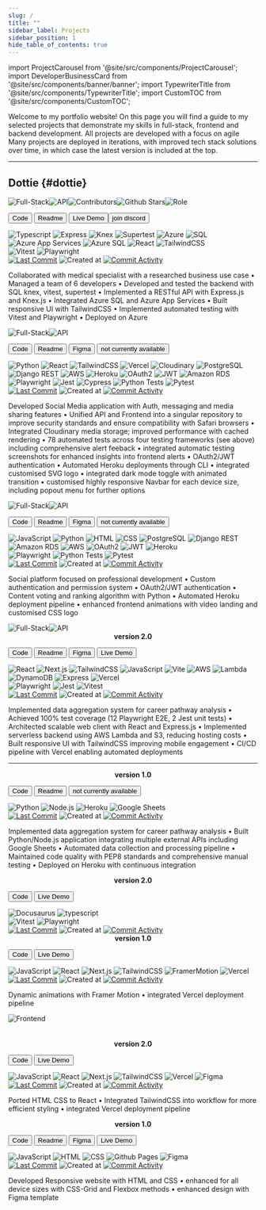```yaml
---
slug: /
title: ""
sidebar_label: Projects
sidebar_position: 1
hide_table_of_contents: true
---
```


import ProjectCarousel from '@site/src/components/ProjectCarousel';
import DeveloperBusinessCard from '@site/src/components/banner/banner';
import TypewriterTitle from '@site/src/components/TypewriterTitle';
import CustomTOC from '@site/src/components/CustomTOC';

<DeveloperBusinessCard />

Welcome to my portfolio website! On this page you will find a guide to my selected projects that demonstrate my skills in full-stack, frontend and backend development. All projects are developed with a focus on agile Many projects are deployed in iterations, with improved tech stack solutions over time, in which case the latest version is included at the top.

<CustomTOC />

***

## Dottie {#dottie}

<div className="header-badges">
<img src="https://img.shields.io/badge/Full--Stack-1C1C1C" alt="Full-Stack" /><img src="https://img.shields.io/badge/API-1C1C1C" alt="API" /><img src="https://img.shields.io/github/contributors/lmcrean/dottie" alt="Contributors" /><img src="https://img.shields.io/github/stars/lmcrean/dottie" alt="Github Stars" /><img src="https://img.shields.io/badge/Role-SQL_&_Express_lead,_Code_Reviewer-blue" alt="Role" />
</div>

<section>

<ProjectCarousel projectKey="dottie" />

</section>  

<section>

<a href="https://github.com/lmcrean/dottie" target="_blank"><button className="code-btn"><i className="fa fa-code"></i> Code </button></a> <a href="https://github.com/lmcrean/dottie" target="_blank"><button className="readme-btn"><i className="fa fa-book"></i> Readme </button></a> <a href="https://dottie-lmcreans-projects.vercel.app/" target="_blank"><button className="live-demo-btn"><i className="fa fa-play"></i> Live Demo </button></a><a href="https://discord.gg/FRxFFgU4cq" target="_blank"><button className="discord-btn"><i className="fa fa-brands fa-discord"></i> join discord </button></a>

<div className="tech-badges">
<img src="https://img.shields.io/badge/Typescript-1C1C1C?&logo=typescript&logoColor=white" alt="Typescript" />
<img src="https://img.shields.io/badge/Express-1C1C1C?&logo=express&logoColor=white" alt="Express" />
<img src="https://img.shields.io/badge/Knex-1C1C1C?&logo=knex&logoColor=white" alt="Knex" />
<img src="https://img.shields.io/badge/Supertest-1C1C1C?&logo=supertest&logoColor=white" alt="Supertest" />
<img src="https://img.shields.io/badge/Azure-1C1C1C?&logo=windows&logoColor=white" alt="Azure" />
<img src="https://img.shields.io/badge/SQL-1C1C1C?&logo=sql&logoColor=white" alt="SQL" />
<img src="https://img.shields.io/badge/Azure_App_Services-1C1C1C?&logo=windows&logoColor=white" alt="Azure App Services" />
<img src="https://img.shields.io/badge/Azure_SQL-1C1C1C?&logo=windows&logoColor=white" alt="Azure SQL" />
<img src="https://img.shields.io/badge/React-1C1C1C?&logo=react&logoColor=white" alt="React" />
<img src="https://img.shields.io/badge/TailwindCSS-1C1C1C?&logo=tailwind-css&logoColor=white" alt="TailwindCSS" />
</div>

<div className="test-badges">
<img src="https://img.shields.io/badge/Vitest-303_Passed-teal?style=flat-square&logo=vitest&logoColor=white" alt="Vitest" />
<img src="https://img.shields.io/badge/Playwright-40_Passed-teal?style=flat-square&logo=playwright&logoColor=white" alt="Playwright" />
</div>

<div className="github-badges">
<a href="https://github.com/lmcrean/dottie"><img src="https://img.shields.io/github/last-commit/lmcrean/dottie?color=gray" alt="Last Commit" /></a>
<img src="https://img.shields.io/github/created-at/lmcrean/dottie?color=gray" alt="Created at" />
<a href="https://github.com/lmcrean/dottie/commits/main"><img src="https://img.shields.io/github/commit-activity/t/lmcrean/dottie?color=gray" alt="Commit Activity" /></a>
</div>

Collaborated with medical specialist with a researched business use case • Managed a team of 6 developers • Developed and tested the backend with SQL knex, vitest, supertest • Implemented a RESTful API with Express.js and Knex.js • Integrated Azure SQL and Azure App Services • Built responsive UI with TailwindCSS • Implemented automated testing with Vitest and Playwright • Deployed on Azure

</section>



<div className="screenshot-project-element">

<TypewriterTitle text="Odyssey" level="h2" className="project-title" id="odyssey" delay={300} speed={100} />

<div className="header-badges">
<img src="https://img.shields.io/badge/Full--Stack-1C1C1C" alt="Full-Stack" /><img src="https://img.shields.io/badge/API-1C1C1C" alt="API" />
</div>

<section>

<ProjectCarousel projectKey="odyssey" />

<section>

<a href="https://github.com/lmcrean/odyssey-api" target="_blank"><button className="code-btn"><i className="fa fa-code"></i> Code </button></a> <a href="https://odyssey-docs.lauriecrean.dev" target="_blank"><button className="readme-btn"><i className="fa fa-book"></i> Readme </button></a> <a href="https://www.figma.com/design/E9mOo72sSEqIjSplAMipFE/Odyssey?node-id=0-1&t=90jvE8D1JwHqgqVY-1" target="_blank"><button className="figma-btn"><i className="fa fa-brands fa-figma"></i> Figma </button></a> <button className="live-demo-btn"><i className="fa fa-lock"></i> not currently available </button>


<div className="tech-badges">
<img src="https://img.shields.io/badge/Python-1C1C1C?&logo=python&logoColor=white" alt="Python" />
<img src="https://img.shields.io/badge/React-1C1C1C?&logo=react&logoColor=white" alt="React" />
<img src="https://img.shields.io/badge/TailwindCSS-1C1C1C?&logo=tailwind-css&logoColor=white" alt="TailwindCSS" />
<img src="https://img.shields.io/badge/Vercel-1C1C1C?&logo=vercel&logoColor=white" alt="Vercel" />
<img src="https://img.shields.io/badge/Cloudinary-1C1C1C?&logo=cloudinary&logoColor=white" alt="Cloudinary" />
<img src="https://img.shields.io/badge/PostgreSQL-1C1C1C?&logo=postgresql&logoColor=white" alt="PostgreSQL" />
<img src="https://img.shields.io/badge/Django_REST-1C1C1C?&logo=django&logoColor=white" alt="Django REST" />
<img src="https://img.shields.io/badge/AWS-1C1C1C?&logo=amazon&logoColor=white" alt="AWS" />
<img src="https://img.shields.io/badge/Heroku-1C1C1C?&logo=heroku&logoColor=white" alt="Heroku" />
<img src="https://img.shields.io/badge/OAuth2-1C1C1C?&logo=oauth&logoColor=white" alt="OAuth2" />
<img src="https://img.shields.io/badge/JWT-1C1C1C?&logo=json-web-token&logoColor=white" alt="JWT" />
<img src="https://img.shields.io/badge/Amazon_RDS-1C1C1C?&logo=amazon&logoColor=white" alt="Amazon RDS" />
</div>

<div className="test-badges">
<img src="https://img.shields.io/badge/Playwright-32_Passed-teal?style=flat-square&logo=playwright&logoColor=white" alt="Playwright" />
<img src="https://img.shields.io/badge/Jest-5_Passed-teal?style=flat-square&logo=jest&logoColor=white" alt="Jest" />
<img src="https://img.shields.io/badge/Cypress-3_passed-teal?style=flat-square&logo=cypress&logoColor=white" alt="Cypress" />
<img src="https://img.shields.io/badge/Python-38_Passed-teal?style=flat-square&logo=python&logoColor=white" alt="Python Tests" />
<img src="https://img.shields.io/badge/Pytest-20_Passed-teal?style=flat-square&logo=pytest&logoColor=white" alt="Pytest" />
</div>

<div className="github-badges">
<a href="https://github.com/lmcrean/odyssey-api"><img src="https://img.shields.io/github/last-commit/lmcrean/odyssey-api?color=gray" alt="Last Commit" /></a>
<img src="https://img.shields.io/github/created-at/lmcrean/odyssey-api?color=gray" alt="Created at" />
<a href="https://github.com/lmcrean/odyssey-api/commits/main"><img src="https://img.shields.io/github/commit-activity/t/lmcrean/odyssey-api?color=gray" alt="Commit Activity" /></a>
</div>

Developed Social Media application with Auth, messaging and media sharing features • Unified API and Frontend into a singular repository to improve security standards and ensure compatibility with Safari browsers • Integrated Cloudinary media storage; improved performance with cached rendering • 78 automated tests across four testing frameworks (see above) including comprehensive alert feeback • integrated automatic testing screenshots for enhanced insights into frontend alerts • OAuth2/JWT authentication • Automated Heroku deployments through CLI • integrated customised SVG logo • integrated dark mode toggle with animated transition  • customised highly responsive Navbar for each device size, including popout menu for further options 

</section>
</section>

</div>


<TypewriterTitle text="Coach Matrix" level="h2" className="project-title" id="coach-matrix" delay={200} speed={90} />

<div className="header-badges">
<img src="https://img.shields.io/badge/Full--Stack-1C1C1C" alt="Full-Stack" /><img src="https://img.shields.io/badge/API-1C1C1C" alt="API" />
</div>

<section>

<ProjectCarousel projectKey="coachmatrix" />

<section>

<a href="https://github.com/lmcrean/coach-matrix" target="_blank"><button className="code-btn"><i className="fa fa-code"></i> Code </button></a> <a href="https://github.com/lmcrean/coach-matrix" target="_blank"><button className="readme-btn"><i className="fa fa-book"></i> Readme </button></a> <a href="https://www.figma.com/design/jXT4Bi1WXVwYG4daO3Yczi/Coach-Matrix?node-id=1-89&t=J0AI0eKKLWvVg5Lj-1" target="_blank"><button className="figma-btn"><i className="fa fa-brands fa-figma"></i> Figma </button></a> <button className="live-demo-btn"><i className="fa fa-lock"></i> not currently available </button>

<div className="tech-badges">
<img src="https://img.shields.io/badge/JavaScript-1C1C1C?&logo=javascript&logoColor=white" alt="JavaScript" />
<img src="https://img.shields.io/badge/Python-1C1C1C?&logo=python&logoColor=white" alt="Python" />
<img src="https://img.shields.io/badge/HTML-1C1C1C?&logo=html5&logoColor=white" alt="HTML" />
<img src="https://img.shields.io/badge/CSS-1C1C1C?&logo=css3&logoColor=white" alt="CSS" />
<img src="https://img.shields.io/badge/PostgreSQL-1C1C1C?&logo=postgresql&logoColor=white" alt="PostgreSQL" />
<img src="https://img.shields.io/badge/Django_REST-1C1C1C?&logo=django&logoColor=white" alt="Django REST" />
<img src="https://img.shields.io/badge/Amazon_RDS-1C1C1C?&logo=amazon&logoColor=white" alt="Amazon RDS" />
<img src="https://img.shields.io/badge/AWS-1C1C1C?&logo=amazon&logoColor=white" alt="AWS" />
<img src="https://img.shields.io/badge/OAuth2-1C1C1C?&logo=python&logoColor=white" alt="OAuth2" />
<img src="https://img.shields.io/badge/JWT-1C1C1C?&logo=json&logoColor=white" alt="JWT" />
<img src="https://img.shields.io/badge/Heroku-1C1C1C?&logo=heroku&logoColor=white" alt="Heroku" />
</div>

<div className="test-badges">
<img src="https://img.shields.io/badge/Playwright-3_Passed-teal?style=flat-square&logo=playwright&logoColor=white" alt="Playwright" />
<img src="https://img.shields.io/badge/Python-4_Passed-teal?style=flat-square&logo=python&logoColor=white" alt="Python Tests" />
<img src="https://img.shields.io/badge/Pytest-6_Passed-teal?style=flat-square&logo=pytest&logoColor=white" alt="Pytest" />
</div>

<div className="github-badges">
<a href="https://github.com/lmcrean/coach-matrix"><img src="https://img.shields.io/github/last-commit/lmcrean/coach-matrix?color=gray" alt="Last Commit" /></a>
<img src="https://img.shields.io/github/created-at/lmcrean/coach-matrix?color=gray" alt="Created at" />
<a href="https://github.com/lmcrean/coach-matrix/commits/main"><img src="https://img.shields.io/github/commit-activity/t/lmcrean/coach-matrix?color=gray" alt="Commit Activity" /></a>
</div>

Social platform focused on professional development • Custom authentication and permission system • OAuth2/JWT authentication • Content voting and ranking algorithm with Python • Automated Heroku deployment pipeline  • enhanced frontend animations with video landing and customised CSS logo 

</section>
</section>



<TypewriterTitle text="Steam Report" level="h2" className="project-title" id="steam-report" delay={250} speed={110} />

<div className="header-badges">
<img src="https://img.shields.io/badge/Full--Stack-1C1C1C" alt="Full-Stack" /><img src="https://img.shields.io/badge/API-1C1C1C" alt="API" />
</div>

<section>

<ProjectCarousel projectKey="steamreport" />

<section>

<center><b>version 2.0</b><br/></center>

<a href="https://github.com/lmcrean/steam-report-mern" target="_blank"><button className="code-btn"><i className="fa fa-code"></i> Code </button></a> <a href="https://steamreport-docs.lauriecrean.dev" target="_blank"><button className="readme-btn"><i className="fa fa-book"></i> Readme </button></a> <a href="https://www.figma.com/design/r3srLkPpbnMviUOIZeNjk7/Steam-Report?node-id=0-1&t=FBS5ZDxiWmtVBPeq-1" target="_blank"><button className="figma-btn"><i className="fa fa-brands fa-figma"></i> Figma </button></a> <a href="https://steamreport.lauriecrean.dev" target="_blank"><button className="live-demo-btn"><i className="fa fa-play"></i> Live Demo </button></a>

<div className="tech-badges">
<img src="https://img.shields.io/badge/React-1C1C1C?&logo=react&logoColor=white" alt="React" />
<img src="https://img.shields.io/badge/Next.js-1C1C1C?&logo=next.js&logoColor=white" alt="Next.js" />
<img src="https://img.shields.io/badge/TailwindCSS-1C1C1C?&logo=tailwind-css&logoColor=white" alt="TailwindCSS" />
<img src="https://img.shields.io/badge/JavaScript-1C1C1C?&logo=javascript&logoColor=white" alt="JavaScript" />
<img src="https://img.shields.io/badge/Vite-1C1C1C?&logo=vite&logoColor=white" alt="Vite" />
<img src="https://img.shields.io/badge/AWS-1C1C1C?&logo=amazon&logoColor=white" alt="AWS" />
<img src="https://img.shields.io/badge/Lambda-1C1C1C?&logo=amazon&logoColor=white" alt="Lambda" />
<img src="https://img.shields.io/badge/DynamoDB-1C1C1C?&logo=amazon&logoColor=white" alt="DynamoDB" />
<img src="https://img.shields.io/badge/Express-1C1C1C?&logo=express&logoColor=white" alt="Express" />
<img src="https://img.shields.io/badge/Vercel-1C1C1C?&logo=vercel&logoColor=white" alt="Vercel" />
</div>

<div className="test-badges">
<img src="https://img.shields.io/badge/Playwright-12_Passed-teal?style=flat-square&logo=playwright&logoColor=white" alt="Playwright" />
<img src="https://img.shields.io/badge/Jest-2_Passed-teal?style=flat-square&logo=jest&logoColor=white" alt="Jest" />
<img src="https://img.shields.io/badge/Vitest-19_Passed-teal?style=flat-square&logo=vitest&logoColor=white" alt="Vitest" />
</div>

<div className="github-badges">
<a href="https://github.com/lmcrean/steam-report-mern"><img src="https://img.shields.io/github/last-commit/lmcrean/steam-report-mern?color=gray" alt="Last Commit" /></a>
<img src="https://img.shields.io/github/created-at/lmcrean/steam-report-mern?color=gray" alt="Created at" />
<a href="https://github.com/lmcrean/steam-report-mern/commits/main"><img src="https://img.shields.io/github/commit-activity/t/lmcrean/steam-report-mern?color=gray" alt="Commit Activity" /></a>
</div>

  Implemented data aggregation system for career pathway analysis •  Achieved 100% test coverage (12 Playwright E2E, 2 Jest unit tests) • Architected scalable web client with React and Express.js • Implemented serverless backend using AWS Lambda and S3, reducing hosting costs • Built responsive UI with TailwindCSS improving mobile engagement • CI/CD pipeline with Vercel enabling automated deployments

<hr />

<center><b>version 1.0</b><br/></center>
  
<a href="https://github.com/lmcrean/steam-report" target="_blank"><button className="code-btn"><i className="fa fa-code"></i> Code </button></a> <a href="https://github.com/lmcrean/steam-report" target="_blank"><button className="readme-btn"><i className="fa fa-book"></i> Readme </button></a> <button className="live-demo-btn"><i className="fa fa-lock"></i> not currently available </button>

<div className="tech-badges">
<img src="https://img.shields.io/badge/Python-1C1C1C?&logo=python&logoColor=white" alt="Python" />
<img src="https://img.shields.io/badge/Node.js-1C1C1C?&logo=node.js&logoColor=white" alt="Node.js" />
<img src="https://img.shields.io/badge/Heroku-1C1C1C?&logo=heroku&logoColor=white" alt="Heroku" />
<img src="https://img.shields.io/badge/Google_Sheets-1C1C1C?&logo=google-sheets&logoColor=white" alt="Google Sheets" />
</div>

<div className="github-badges">
<a href="https://github.com/lmcrean/steam-report"><img src="https://img.shields.io/github/last-commit/lmcrean/steam-report?color=gray" alt="Last Commit" /></a>
<img src="https://img.shields.io/github/created-at/lmcrean/steam-report?color=gray" alt="Created at" />
<a href="https://github.com/lmcrean/steam-report/commits/main"><img src="https://img.shields.io/github/commit-activity/t/lmcrean/steam-report?color=gray" alt="Commit Activity" /></a>
</div>

 Implemented data aggregation system for career pathway analysis • Built Python/Node.js application integrating multiple external APIs including Google Sheets • Automated data collection and processing pipeline • Maintained code quality with PEP8 standards and comprehensive manual testing • Deployed on Heroku with continuous integration


</section>
</section>


<TypewriterTitle text="Laurie Crean" level="h2" className="project-title" id="laurie-crean" delay={350} speed={95} />

<ProjectCarousel projectKey="lauriecrean" />

<center><b>version 2.0</b></center>

<a href="https://github.com/lmcrean/lauriecrean_nextjs" target="_blank"><button className="code-btn"><i className="fa fa-code"></i> Code </button></a> <a href="https://lauriecrean.dev" target="_blank"><button className="live-demo-btn"><i className="fa fa-play"></i> Live Demo </button></a>

<div className="tech-badges">
<img src="https://img.shields.io/badge/Docusaurus-1C1C1C?&logo=docusaurus&logoColor=white" alt="Docusaurus" /> <img src="https://img.shields.io/badge/typescript-1C1C1C?&logo=typescript&logoColor=white" alt="typescript" />
</div>

<div className="test-badges">
<img src="https://img.shields.io/badge/Vitest-33_Passed-teal?style=flat-square&logo=vitest&logoColor=white" alt="Vitest" />
<img src="https://img.shields.io/badge/Playwright-12_Passed-teal?style=flat-square&logo=playwright&logoColor=white" alt="Playwright" />
</div>

<div className="github-badges">
<a href="https://github.com/lmcrean/lauriecrean_v3"><img src="https://img.shields.io/github/last-commit/lmcrean/lauriecrean_v3?color=gray" alt="Last Commit" /></a>
<img src="https://img.shields.io/github/created-at/lmcrean/lauriecrean_v3?color=gray" alt="Created at" />
<a href="https://github.com/lmcrean/lauriecrean_v3/commits/main"><img src="https://img.shields.io/github/commit-activity/t/lmcrean/lauriecrean_v3?color=gray" alt="Commit Activity" /></a>
</div>

<center><b>version 1.0</b></center>

<a href="https://github.com/lmcrean/lauriecrean" target="_blank"><button className="code-btn"><i className="fa fa-code"></i> Code </button></a> <a href="https://lauriecrean-nextjs-dlpcywpcu-lmcreans-projects.vercel.app/" target="_blank"><button className="live-demo-btn"><i className="fa fa-play"></i> Live Demo </button></a>

<div className="tech-badges">
<img src="https://img.shields.io/badge/JavaScript-1C1C1C?&logo=javascript&logoColor=white" alt="JavaScript" />
<img src="https://img.shields.io/badge/React-1C1C1C?&logo=react&logoColor=white" alt="React" />
<img src="https://img.shields.io/badge/Next.js-1C1C1C?&logo=next.js&logoColor=white" alt="Next.js" />
<img src="https://img.shields.io/badge/TailwindCSS-1C1C1C?&logo=tailwind-css&logoColor=white" alt="TailwindCSS" />
<img src="https://img.shields.io/badge/FramerMotion-1C1C1C?&logo=framer&logoColor=white" alt="FramerMotion" />
<img src="https://img.shields.io/badge/Vercel-1C1C1C?&logo=vercel&logoColor=white" alt="Vercel" />
</div> 

<div className="github-badges">
<a href="https://github.com/lmcrean/lauriecrean"><img src="https://img.shields.io/github/last-commit/lmcrean/lauriecrean?color=gray" alt="Last Commit" /></a>
<img src="https://img.shields.io/github/created-at/lmcrean/lauriecrean?color=gray" alt="Created at" />
<a href="https://github.com/lmcrean/lauriecrean/commits/main"><img src="https://img.shields.io/github/commit-activity/t/lmcrean/lauriecrean?color=gray" alt="Commit Activity" /></a>
</div>

Dynamic animations with Framer Motion • integrated Vercel deployment pipeline

<TypewriterTitle text="Hoverboard" level="h2" className="project-title" id="hoverboard" delay={400} speed={105} />

<div className="header-badges">
<img src="https://img.shields.io/badge/Frontend-1C1C1C" alt="Frontend" />
</div><br />

<ProjectCarousel projectKey="hoverboard" />
      
<br />

<center><b>version 2.0</b></center>

<a href="https://github.com/lmcrean/hoverboard-react" target="_blank"><button className="code-btn"><i className="fa fa-code"></i> Code </button></a> <a href="https://hoverboard-react.vercel.app/" target="_blank"><button className="live-demo-btn"><i className="fa fa-play"></i> Live Demo </button></a>

<div className="tech-badges">
<img src="https://img.shields.io/badge/JavaScript-1C1C1C?&logo=javascript&logoColor=white" alt="JavaScript" />
<img src="https://img.shields.io/badge/React-1C1C1C?&logo=react&logoColor=white" alt="React" />
<img src="https://img.shields.io/badge/Next.js-1C1C1C?&logo=next.js&logoColor=white" alt="Next.js" />
<img src="https://img.shields.io/badge/TailwindCSS-1C1C1C?&logo=tailwind-css&logoColor=white" alt="TailwindCSS" />
<img src="https://img.shields.io/badge/Vercel-1C1C1C?&logo=vercel&logoColor=white" alt="Vercel" />
<img src="https://img.shields.io/badge/Figma-1C1C1C?&logo=figma&logoColor=white" alt="Figma" />
</div>


<div className="github-badges">
<a href="https://github.com/lmcrean/hoverboard-react"><img src="https://img.shields.io/github/last-commit/lmcrean/hoverboard-react?color=gray" alt="Last Commit" /></a>
<img src="https://img.shields.io/github/created-at/lmcrean/hoverboard-react?color=gray" alt="Created at" />
<a href="https://github.com/lmcrean/hoverboard-react/commits/main"><img src="https://img.shields.io/github/commit-activity/t/lmcrean/hoverboard-react?color=gray" alt="Commit Activity" /></a>
</div>

Ported HTML CSS to React • Integrated TailwindCSS into workflow for more efficient styling • integrated Vercel deployment pipeline

<center><b>version 1.0</b></center>

<a href="https://github.com/lmcrean/hoverboard" target="_blank"><button className="code-btn"><i className="fa fa-code"></i> Code </button></a> <a href="https://github.com/lmcrean/hoverboard" target="_blank"><button className="readme-btn"><i className="fa fa-book"></i> Readme </button></a> <a href="https://www.figma.com/design/W7mEdTvxLgNZTvh1ODiuwD/HOVERBOARD?node-id=0-1&t=KLNqBhNcdgTvlq8M-1" target="_blank"> <button className="figma-btn"><i className="fa fa-brands fa-figma"></i> Figma </button></a> <a href="https://lmcrean.github.io/Hoverboard/" target="_blank"><button className="live-demo-btn"><i className="fa fa-play"></i> Live Demo </button></a>


<div className="tech-badges">
<img src="https://img.shields.io/badge/JavaScript-1C1C1C?&logo=javascript&logoColor=white" alt="JavaScript" />
<img src="https://img.shields.io/badge/HTML-1C1C1C?&logo=html5&logoColor=white" alt="HTML" />
<img src="https://img.shields.io/badge/CSS-1C1C1C?&logo=css3&logoColor=white" alt="CSS" />
<img src="https://img.shields.io/badge/Github_Pages-1C1C1C?&logo=github&logoColor=white" alt="Github Pages" />
<img src="https://img.shields.io/badge/Figma-1C1C1C?&logo=figma&logoColor=white" alt="Figma" />
</div>

<div className="github-badges">
<a href="https://github.com/lmcrean/hoverboard"><img src="https://img.shields.io/github/last-commit/lmcrean/hoverboard?color=gray" alt="Last Commit" /></a>
<img src="https://img.shields.io/github/created-at/lmcrean/hoverboard?color=gray" alt="Created at" />
<a href="https://github.com/lmcrean/hoverboard/commits/main"><img src="https://img.shields.io/github/commit-activity/t/lmcrean/hoverboard?color=gray" alt="Commit Activity" /></a>
</div>

Developed Responsive website with HTML and CSS • enhanced for all device sizes with CSS-Grid and Flexbox methods • enhanced design with Figma template








